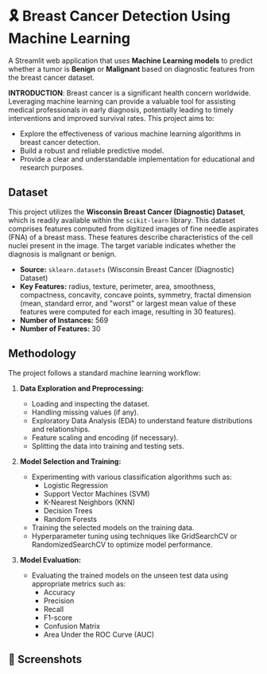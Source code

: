 # 🎗️ Breast Cancer Detection Using Machine Learning
A Streamlit web application that uses **Machine Learning models** to predict whether a tumor is **Benign** or **Malignant** based on diagnostic features from the breast cancer dataset.

**INTRODUCTION**:
Breast cancer is a significant health concern worldwide. Leveraging machine learning can provide a valuable tool for assisting medical professionals in early diagnosis, potentially leading to timely interventions and improved survival rates. This project aims to:
* Explore the effectiveness of various machine learning algorithms in breast cancer detection.
* Build a robust and reliable predictive model.
* Provide a clear and understandable implementation for educational and research purposes.

## Dataset

This project utilizes the **Wisconsin Breast Cancer (Diagnostic) Dataset**, which is readily available within the `scikit-learn` library. This dataset comprises features computed from digitized images of fine needle aspirates (FNA) of a breast mass. These features describe characteristics of the cell nuclei present in the image. The target variable indicates whether the diagnosis is malignant or benign.

* **Source:** `sklearn.datasets` (Wisconsin Breast Cancer (Diagnostic) Dataset)
* **Key Features:** radius, texture, perimeter, area, smoothness, compactness, concavity, concave points, symmetry, fractal dimension (mean, standard error, and "worst" or largest mean value of these features were computed for each image, resulting in 30 features).
* **Number of Instances:** 569
* **Number of Features:** 30

## Methodology
The project follows a standard machine learning workflow:

1.  **Data Exploration and Preprocessing:**
    * Loading and inspecting the dataset.
    * Handling missing values (if any).
    * Exploratory Data Analysis (EDA) to understand feature distributions and relationships.
    * Feature scaling and encoding (if necessary).
    * Splitting the data into training and testing sets.

2.  **Model Selection and Training:**
    * Experimenting with various classification algorithms such as:
        * Logistic Regression
        * Support Vector Machines (SVM)
        * K-Nearest Neighbors (KNN)
        * Decision Trees
        * Random Forests
    * Training the selected models on the training data.
    * Hyperparameter tuning using techniques like GridSearchCV or RandomizedSearchCV to optimize model performance.

3.  **Model Evaluation:**
    * Evaluating the trained models on the unseen test data using appropriate metrics such as:
        * Accuracy
        * Precision
        * Recall
        * F1-score
        * Confusion Matrix
        * Area Under the ROC Curve (AUC)

## 📸 Screenshots
